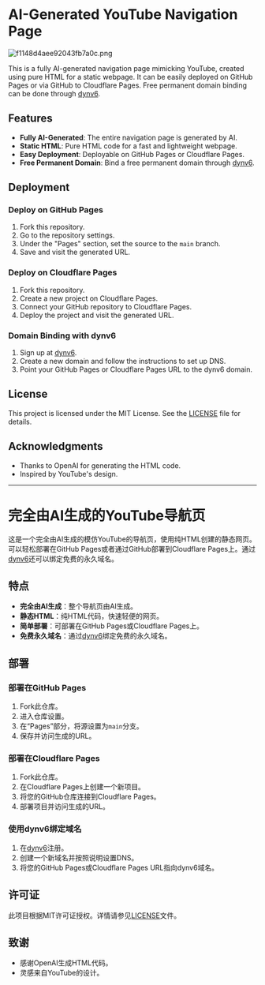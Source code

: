 # AI-Generated YouTube Navigation Page
![f1148d4aee92043fb7a0c.png](https://img.186404.xyz/file/5fbf538aeded6157ac7e8.png)

This is a fully AI-generated navigation page mimicking YouTube, created using pure HTML for a static webpage. It can be easily deployed on GitHub Pages or via GitHub to Cloudflare Pages. Free permanent domain binding can be done through [dynv6](https://dynv6.com/).

## Features

- **Fully AI-Generated**: The entire navigation page is generated by AI.
- **Static HTML**: Pure HTML code for a fast and lightweight webpage.
- **Easy Deployment**: Deployable on GitHub Pages or Cloudflare Pages.
- **Free Permanent Domain**: Bind a free permanent domain through [dynv6](https://dynv6.com/).

## Deployment

### Deploy on GitHub Pages

1. Fork this repository.
2. Go to the repository settings.
3. Under the "Pages" section, set the source to the `main` branch.
4. Save and visit the generated URL.

### Deploy on Cloudflare Pages

1. Fork this repository.
2. Create a new project on Cloudflare Pages.
3. Connect your GitHub repository to Cloudflare Pages.
4. Deploy the project and visit the generated URL.

### Domain Binding with dynv6

1. Sign up at [dynv6](https://dynv6.com/).
2. Create a new domain and follow the instructions to set up DNS.
3. Point your GitHub Pages or Cloudflare Pages URL to the dynv6 domain.

## License

This project is licensed under the MIT License. See the [LICENSE](LICENSE) file for details.

## Acknowledgments

- Thanks to OpenAI for generating the HTML code.
- Inspired by YouTube's design.

---

# 完全由AI生成的YouTube导航页

这是一个完全由AI生成的模仿YouTube的导航页，使用纯HTML创建的静态网页。可以轻松部署在GitHub Pages或者通过GitHub部署到Cloudflare Pages上。通过[dynv6](https://dynv6.com/)还可以绑定免费的永久域名。

## 特点

- **完全由AI生成**：整个导航页由AI生成。
- **静态HTML**：纯HTML代码，快速轻便的网页。
- **简单部署**：可部署在GitHub Pages或Cloudflare Pages上。
- **免费永久域名**：通过[dynv6](https://dynv6.com/)绑定免费的永久域名。

## 部署

### 部署在GitHub Pages

1. Fork此仓库。
2. 进入仓库设置。
3. 在“Pages”部分，将源设置为`main`分支。
4. 保存并访问生成的URL。

### 部署在Cloudflare Pages

1. Fork此仓库。
2. 在Cloudflare Pages上创建一个新项目。
3. 将您的GitHub仓库连接到Cloudflare Pages。
4. 部署项目并访问生成的URL。

### 使用dynv6绑定域名

1. 在[dynv6](https://dynv6.com/)注册。
2. 创建一个新域名并按照说明设置DNS。
3. 将您的GitHub Pages或Cloudflare Pages URL指向dynv6域名。

## 许可证

此项目根据MIT许可证授权。详情请参见[LICENSE](LICENSE)文件。

## 致谢

- 感谢OpenAI生成HTML代码。
- 灵感来自YouTube的设计。
